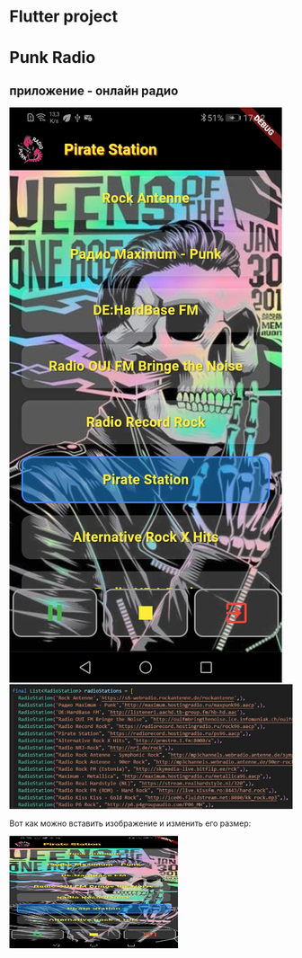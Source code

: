 ﻿# Flutter project
# Punk Radio
## приложение -  онлайн радио

![N|Solid](https://github.com/ShViktor72/Assets/blob/main/PunkRadio/homeScreen.jpg?raw=true)
![N|Solid](https://github.com/ShViktor72/Assets/blob/main/PunkRadio/list.jpg?raw=true)

Вот как можно вставить изображение и изменить его размер:

<img src="https://github.com/ShViktor72/Assets/blob/main/PunkRadio/homeScreen.jpg?raw=true" alt="экран" width="300" height="200">
